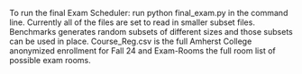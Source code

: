 To run the final Exam Scheduler: run python final_exam.py in the command line. Currently all of the files are set to read in smaller subset files. Benchmarks generates random subsets of different sizes and those subsets can be used in place. Course_Reg.csv is the full Amherst College anonymized enrollment for Fall 24 and Exam-Rooms the full room list of possible exam rooms.
